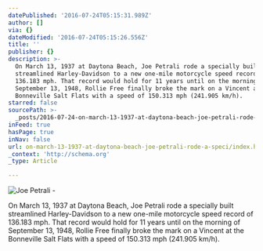 ```yaml
---
datePublished: '2016-07-24T05:15:31.989Z'
author: []
via: {}
dateModified: '2016-07-24T05:15:26.556Z'
title: ''
publisher: {}
description: >-
  On March 13, 1937 at Daytona Beach, Joe Petrali rode a specially built
  streamlined Harley-Davidson to a new one-mile motorcycle speed record of
  136.183 mph. That record would hold for 11 years until on the morning of
  September 13, 1948, Rollie Free finally broke the mark on a Vincent at the
  Bonneville Salt Flats with a speed of 150.313 mph (241.905 km/h).
starred: false
sourcePath: >-
  _posts/2016-07-24-on-march-13-1937-at-daytona-beach-joe-petrali-rode-a-speci.md
inFeed: true
hasPage: true
inNav: false
url: on-march-13-1937-at-daytona-beach-joe-petrali-rode-a-speci/index.html
_context: 'http://schema.org'
_type: Article

---
```

![Joe Petrali - ](https://the-grid-user-content.s3-us-west-2.amazonaws.com/f1fc303e-7b6b-482c-922c-98c788317e78.jpg)

On March 13, 1937 at Daytona Beach, Joe Petrali rode a specially built streamlined Harley-Davidson to a new one-mile motorcycle speed record of 136.183 mph. That record would hold for 11 years until on the morning of September 13, 1948, Rollie Free finally broke the mark on a Vincent at the Bonneville Salt Flats with a speed of 150.313 mph (241.905 km/h).